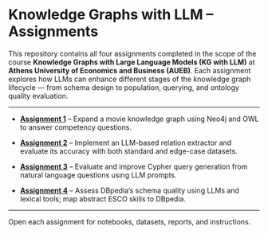 # Knowledge Graphs with LLM – Assignments

This repository contains all four assignments completed in the scope of the course **Knowledge Graphs with Large Language Models (KG with LLM)** at **Athens University of Economics and Business (AUEB)**. Each assignment explores how LLMs can enhance different stages of the knowledge graph lifecycle — from schema design to population, querying, and ontology quality evaluation.

---

- [**Assignment 1**](assignment_1) – Expand a movie knowledge graph using Neo4j and OWL to answer competency questions.

- [**Assignment 2**](assignment_2) – Implement an LLM-based relation extractor and evaluate its accuracy with both standard and edge-case datasets.

- [**Assignment 3**](assignment_3) – Evaluate and improve Cypher query generation from natural language questions using LLM prompts.

- [**Assignment 4**](assignment_4) – Assess DBpedia’s schema quality using LLMs and lexical tools; map abstract ESCO skills to DBpedia.

---

Open each assignment for notebooks, datasets, reports, and instructions.
